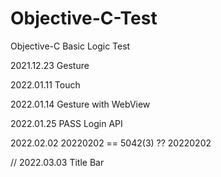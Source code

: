 # Objective-C-Test
Objective-C Basic Logic Test

2021.12.23 Gesture

2022.01.11 Touch

2022.01.14 Gesture with WebView

2022.01.25 PASS Login API

2022.02.02 20220202 == 5042(3) ?? 20220202

// 2022.03.03 Title Bar
